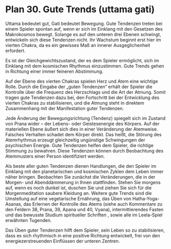 # Plan 30. Gute Trends (uttama gati)

Uttama bedeutet gut, Gati bedeutet Bewegung. Gute Tendenzen treten bei einem Spieler spontan auf, wenn er sich im Einklang mit den Gesetzen des Makrokosmos bewegt. Solange es auf den unteren drei Ebenen schwingt, entwickeln sich diese Tendenzen nicht. Ihr Wachstum beginnt erst hier im vierten Chakra, da es ein gewisses Maß an innerer Ausgeglichenheit erfordert.

Es ist der Gleichgewichtszustand, der es dem Spieler ermöglicht, sich im Einklang mit dem kosmischen Rhythmus einzustimmen. Gute Trends gehen in Richtung einer immer feineren Abstimmung.

Auf der Ebene des vierten Chakras spielen Herz und Atem eine wichtige Rolle. Durch die Eingabe der „guten Tendenzen“ erhält der Spieler die Kontrolle über die Frequenz des Herzschlags und die Art der Atmung. Somit tragen gute Tendenzen dazu bei, den Fortschritt bei der Entwicklung des vierten Chakras zu stabilisieren, und die Atmung steht in direktem Zusammenhang mit der Manifestation guter Tendenzen.

Jede Änderung der Bewegungsrichtung (Tendenz) spiegelt sich im Zustand von Prana wider – der Lebens- oder Geistesenergie des Körpers. Auf der materiellen Ebene äußert sich dies in einer Veränderung der Atemweise. Falsches Verhalten schadet dem Körper direkt. Das heißt, die Störung des Atemrhythmus erzeugt gleichzeitig ungünstige Schwingungen der psychischen Energie. Gute Tendenzen helfen dem Spieler, die richtige Stimmung zu bewahren. Diese Tendenzen können durch Beobachtung des Atemmusters einer Person identifiziert werden.

Als beste aller guten Tendenzen dienen Handlungen, die den Spieler im Einklang mit den planetarischen und kosmischen Zyklen dem Leben immer näher bringen. Beobachten Sie zunächst die Veränderungen, die in der Morgen- und Abenddämmerung in Ihnen stattfinden. Stehen Sie morgens auf, wenn es noch dunkel ist, duschen Sie und ziehen Sie sich für die Morgenmeditation saubere Kleidung an. Weitere gute Trends sind die Umstellung auf eine vegetarische Ernährung, das Üben von Hatha-Yoga-Asanas, das Erlernen der Kontrolle des Atems (siehe auch Kommentare zu den Feldern 38, Prana, 39, Apana und 40, Vyana), intermittierendes Fasten und das bewusste Studium spiritueller Schriften , sowie alle im Leela-Spiel erwähnten Tugenden.

Das Üben guter Tendenzen hilft dem Spieler, sein Leben so zu stabilisieren, dass es sich rhythmisch in eine positive Richtung entwickelt, frei von den energiezerstreuenden Einflüssen der unteren Zentren.
